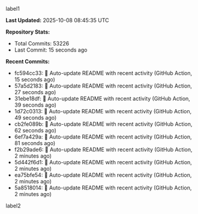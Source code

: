 
label1 
<!-- ACTIVITY_START -->
**Last Updated:** 2025-10-08 08:45:35 UTC

**Repository Stats:**
- Total Commits: 53226
- Last Commit: 15 seconds ago

**Recent Commits:**
- fc594cc33: 🤖 Auto-update README with recent activity (GitHub Action, 15 seconds ago)
- 57a5d2183: 🤖 Auto-update README with recent activity (GitHub Action, 27 seconds ago)
- 31ebe18df: 🤖 Auto-update README with recent activity (GitHub Action, 39 seconds ago)
- 1d72c0313: 🤖 Auto-update README with recent activity (GitHub Action, 49 seconds ago)
- cb2fe089b: 🤖 Auto-update README with recent activity (GitHub Action, 62 seconds ago)
- 6ef7a429a: 🤖 Auto-update README with recent activity (GitHub Action, 81 seconds ago)
- f2b29ade6: 🤖 Auto-update README with recent activity (GitHub Action, 2 minutes ago)
- 5d442f6d1: 🤖 Auto-update README with recent activity (GitHub Action, 2 minutes ago)
- ea75bfe54: 🤖 Auto-update README with recent activity (GitHub Action, 2 minutes ago)
- 5a8518014: 🤖 Auto-update README with recent activity (GitHub Action, 2 minutes ago)
<!-- ACTIVITY_END -->

label2
